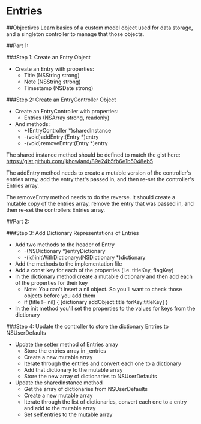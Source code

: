 Entries
=======

##Objectives
Learn basics of a custom model object used for data storage, and a singleton controller to manage that those objects.

##Part 1:

###Step 1: Create an Entry Object
- Create an Entry with properties:
  - Title (NSString strong)
  - Note (NSString strong)
  - Timestamp (NSDate strong)

###Step 2: Create an EntryController Object
- Create an EntryController with properties:
  - Entries (NSArray strong, readonly)
- And methods:
  - +(EntryController *)sharedInstance
  - -(void)addEntry:(Entry *)entry
  - -(void)removeEntry:(Entry *)entry
  
The shared instance method should be defined to match the gist here:
https://gist.github.com/jkhowland/89e24b5fb6e1b5048eb5

The addEntry method needs to create a mutable version of the controller's entries array, add the entry that's passed in, and then re-set the controller's Entries array.

The removeEntry method needs to do the reverse. It should create a mutable copy of the entries array, remove the entry that was passed in, and then re-set the controllers Entries array.

##Part 2:

###Step 3: Add Dictionary Representations of Entries
- Add two methods to the header of Entry
  - -(NSDictionary *)entryDictionary
  - -(id)initWithDictionary:(NSDictionary *)dictionary
- Add the methods to the implementation file
- Add a const key for each of the properties (i.e. titleKey, flagKey)
- In the dictionary method create a mutable dictionary and then add each of the properties for their key
  - Note: You can't insert a nil object. So you'll want to check those objects before you add them
  - if (title != nil) { [dictionary addObject:title forKey:titleKey] }
- In the init method you'll set the properties to the values for keys from the dictionary


###Step 4: Update the controller to store the dictionary Entries to NSUserDefaults
- Update the setter method of Entries array
  - Store the entries array in _entries
  - Create a new mutable array
  - Iterate through the entries and convert each one to a dictionary
  - Add that dictionary to the mutable array
  - Store the new array of dictionaries to NSUserDefaults
- Update the sharedInstance method
  - Get the array of dictionaries from NSUserDefaults
  - Create a new mutable array
  - Iterate through the list of dictionaries, convert each one to a entry and add to the mutable array
  - Set self.entries to the mutable array

